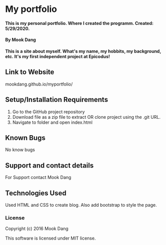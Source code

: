 # My portfolio

#### This is my personal portfolio. Where I created the programm. Created: 5/29/2020.

#### By Mook Dang

#### This is a site about myself. What's my name, my hobbits, my background, etc. It's my first independent project at Epicodus! 

## Link to Website

mookdang.github.io/myportfolio/

## Setup/Installation Requirements

1. Go to the GitHub project repository
2. Download file as a zip file to extract OR clone project using the .git URL.
3. Navigate to folder and open index.html


## Known Bugs
No know bugs

## Support and contact details
For Support contact Mook Dang

## Technologies Used

Used HTML and CSS to create blog. Also add bootstrap to style the page. 

### License

Copyright (c) 2016 Mook Dang

This software is licensed under MIT license.
